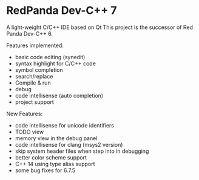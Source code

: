 # RedPanda Dev-C++ 7
A light-weight C/C++ IDE based on Qt
This project is the successor of Red Panda Dev-C++ 6.

Features implemented:
* basic code editing (synedit)
* syntax highlight for C/C++ code
* symbol completion
* search/replace
* Compile & run 
* debug
* code intellisense (auto completion)
* project support

New Features:
* code intellisense for unicode identifiers
* TODO view
* memory view in the debug panel
* code intellisense for clang (msys2 version)
* skip system header files when step into in debugging
* better color scheme support
* C++ 14 using type alias support
* some bug fixes for 6.7.5


